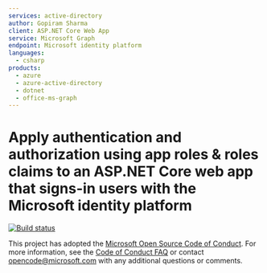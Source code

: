 ```yaml
---
services: active-directory
author: Gopiram Sharma
client: ASP.NET Core Web App
service: Microsoft Graph
endpoint: Microsoft identity platform
languages:
  - csharp  
products:
  - azure
  - azure-active-directory  
  - dotnet
  - office-ms-graph
---
```

# Apply authentication and authorization using **app roles** & **roles** claims to an ASP.NET Core web app that signs-in users with the Microsoft identity platform

[![Build status](https://identitydivision.visualstudio.com/IDDP/_apis/build/status/AAD%20Samples/.NET%20client%20samples/ASP.NET%20Core%20Web%20App%20tutorial)](https://identitydivision.visualstudio.com/IDDP/_build/latest?definitionId=819)

This project has adopted the [Microsoft Open Source Code of Conduct](https://opensource.microsoft.com/codeofconduct/). For more information, see the [Code of Conduct FAQ](https://opensource.microsoft.com/codeofconduct/faq/) or contact [opencode@microsoft.com](mailto:opencode@microsoft.com) with any additional questions or comments.
